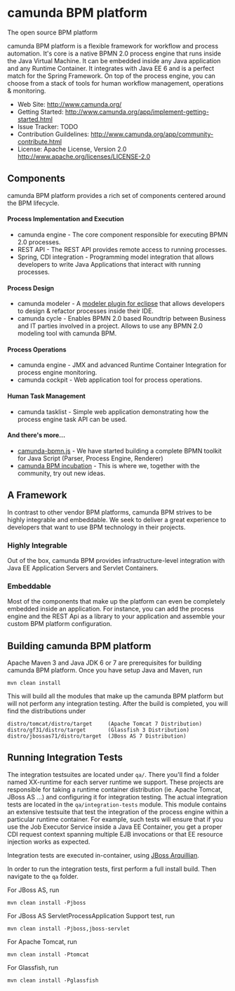 camunda BPM platform
====================

The open source BPM platform

camunda BPM platform is a flexible framework for workflow and process automation. It's core is a native BPMN 2.0 process engine that runs inside the Java Virtual Machine. It can be embedded inside any Java application and any Runtime Container. It integrates with Java EE 6 and is a perfect match for the Spring Framework. On top of the process engine, you can choose from a stack of tools for human workflow management, operations & monitoring.

* Web Site: http://www.camunda.org/
* Getting Started: http://www.camunda.org/app/implement-getting-started.html
* Issue Tracker: TODO
* Contribution Guildelines: http://www.camunda.org/app/community-contribute.html
* License: Apache License, Version 2.0  http://www.apache.org/licenses/LICENSE-2.0

Components
----------

camunda BPM platform provides a rich set of components centered around the BPM lifecycle. 

#### Process Implementation and Execution
 * camunda engine - The core component responsible for executing BPMN 2.0 processes.
 * REST API - The REST API provides remote access to running processes.
 * Spring, CDI integration - Programming model integration that allows developers to write Java Applications that interact with running processes.

#### Process Design
 * camunda modeler - A [modeler plugin for eclipse](https://github.com/camunda/camunda-modeler) that allows developers to design & refactor processes inside their IDE.
 * camunda cycle - Enables BPMN 2.0 based Roundtrip between Business and IT parties involved in a project. Allows to use any BPMN 2.0 modeling tool with camunda BPM.

#### Process Operations
 * camunda engine - JMX and advanced Runtime Container Integration for process engine monitoring.
 * camunda cockpit - Web application tool for process operations.

#### Human Task Management
 * camunda tasklist - Simple web application demonstrating how the process engine task API can be used.
 
#### And there's more...

 * [camunda-bpmn.js](https://github.com/camunda/camunda-bpmn.js) - We have started building a complete BPMN toolkit for Java Script (Parser, Process Engine, Renderer)
 * [camunda BPM incubation](https://github.com/camunda/camunda-bpm-incubation) - This is where we, together with the community, try out new ideas.


A Framework
----------
In contrast to other vendor BPM platforms, camunda BPM strives to be highly integrable and embeddable. We seek to deliver a great experience to developers that want to use BPM technology in their projects.

### Highly Integrable
Out of the box, camunda BPM provides infrastructure-level integration with Java EE Application Servers and Servlet Containers.

### Embeddable
Most of the components that make up the platform can even be completely embedded inside an application. For instance, you can add the process engine and the REST Api as a library to your application and assemble your custom BPM platform configuration.


Building camunda BPM platform
----------
Apache Maven 3 and Java JDK 6 or 7 are prerequisites for building camunda BPM platform. Once you have setup Java and Maven, run

    mvn clean install

This will build all the modules that make up the camunda BPM platform but will not perform any integration testing. After the build is completed, you will find the distributions under

    distro/tomcat/distro/target     (Apache Tomcat 7 Distribution)
    distro/gf31/distro/target       (Glassfish 3 Distribution)
    distro/jbossas71/distro/target  (JBoss AS 7 Distribution)

Running Integration Tests
----------
The integration testsuites are located under `qa/`. There you'll find a folder named XX-runtime for each server runtime we support. These projects are responsible for taking a runtime container distribution (ie. Apache Tomcat, JBoss AS ...) and configuring it for integration testing. The actual integration tests are located in the `qa/integration-tests` module. This module contains an extensive testsuite that test the integration of the process engine within a particular runtime container. For example, such tests will ensure that if you use the Job Executor Service inside a Java EE Container, you get a proper CDI request context spanning multiple EJB invocations or that EE resource injection works as expected.

Integration tests are executed in-container, using [JBoss Arquillian](http://arquillian.org/).

In order to run the integration tests, first perform a full install build. Then navigate to the `qa` folder. 

For JBoss AS, run 

    mvn clean install -Pjboss

For JBoss AS ServletProcessApplication Support test, run

    mvn clean install -Pjboss,jboss-servlet

For Apache Tomcat, run

    mvn clean install -Ptomcat

For Glassfish, run

    mvn clean install -Pglassfish

